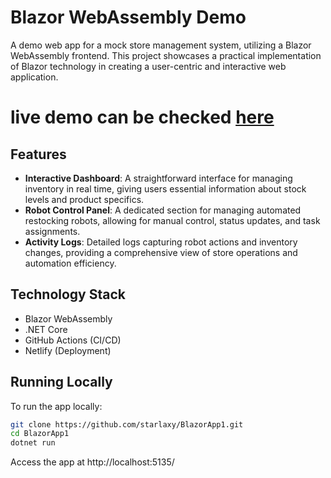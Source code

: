 # Blazor WebAssembly Demo

A demo web app for a mock store management system, utilizing a Blazor WebAssembly frontend. This project showcases a practical implementation of Blazor technology in creating a user-centric and interactive web application.

# live demo can be checked [here](https://guileless-mandazi-54efcd.netlify.app/)

## Features
- **Interactive Dashboard**: A straightforward interface for managing inventory in real time, giving users essential information about stock levels and product specifics.
- **Robot Control Panel**: A dedicated section for managing automated restocking robots, allowing for manual control, status updates, and task assignments.
- **Activity Logs**: Detailed logs capturing robot actions and inventory changes, providing a comprehensive view of store operations and automation efficiency.

## Technology Stack
- Blazor WebAssembly
- .NET Core
- GitHub Actions (CI/CD)
- Netlify (Deployment)
## Running Locally
To run the app locally:
   ```bash
   git clone https://github.com/starlaxy/BlazorApp1.git
   cd BlazorApp1
   dotnet run
```
Access the app at http://localhost:5135/
